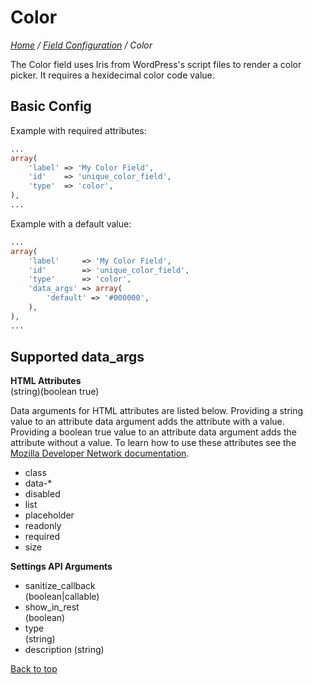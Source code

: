 # Color

*[Home](../../README.md) / [Field Configuration](../field-configuration.md) / Color*

The Color field uses Iris from WordPress's script files to render a color picker. It requires a hexidecimal color code value.

## Basic Config

Example with required attributes:

```php
...
array(
	'label' => 'My Color Field',
	'id'    => 'unique_color_field',
	'type'  => 'color',
),
...
```

Example with a default value:

```php
...
array(
	'label'     => 'My Color Field',
	'id'        => 'unique_color_field',
	'type'      => 'color',
	'data_args' => array(
		'default' => '#000000',
	),
),
...
```

## Supported data_args

**HTML Attributes**  
(string)(boolean true)

Data arguments for HTML attributes are listed below. Providing a string value to an attribute data argument adds the attribute with a value. Providing a boolean true value to an attribute data argument adds the attribute without a value. To learn how to use these attributes see the [Mozilla Developer Network documentation](https://developer.mozilla.org/en-US/docs/Web/HTML/Element/input/color).

* class
* data-*
* disabled
* list
* placeholder
* readonly
* required
* size

**Settings API Arguments**

* sanitize_callback  
  (boolean|callable)
* show_in_rest  
  (boolean)
* type  
  (string)
* description
  (string)

[Back to top](#color)
